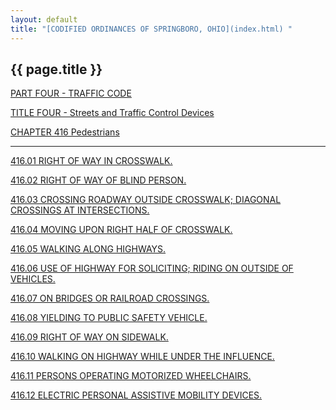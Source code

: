 ```yaml
---
layout: default 
title: "[CODIFIED ORDINANCES OF SPRINGBORO, OHIO](index.html) "
---
```


{{ page.title }}
----------------

[PART FOUR - TRAFFIC CODE](1b19a412.html)

[TITLE FOUR - Streets and Traffic Control Devices](1d3da412.html)

[CHAPTER 416 Pedestrians](1e26a412.html)

---

[416.01 RIGHT OF WAY IN CROSSWALK.](1e3ea412.html)

[416.02 RIGHT OF WAY OF BLIND PERSON.](1e4aa412.html)

[416.03 CROSSING ROADWAY OUTSIDE CROSSWALK; DIAGONAL CROSSINGS AT
INTERSECTIONS.](1e53a412.html)

[416.04 MOVING UPON RIGHT HALF OF CROSSWALK.](1e61a412.html)

[416.05 WALKING ALONG HIGHWAYS.](1e67a412.html)

[416.06 USE OF HIGHWAY FOR SOLICITING; RIDING ON OUTSIDE OF
VEHICLES.](1e73a412.html)

[416.07 ON BRIDGES OR RAILROAD CROSSINGS.](1e87a412.html)

[416.08 YIELDING TO PUBLIC SAFETY VEHICLE.](1e8da412.html)

[416.09 RIGHT OF WAY ON SIDEWALK.](1e95a412.html)

[416.10 WALKING ON HIGHWAY WHILE UNDER THE INFLUENCE.](1e9ba412.html)

[416.11 PERSONS OPERATING MOTORIZED WHEELCHAIRS.](1ea3a412.html)

[416.12 ELECTRIC PERSONAL ASSISTIVE MOBILITY DEVICES.](1eaaa412.html)
